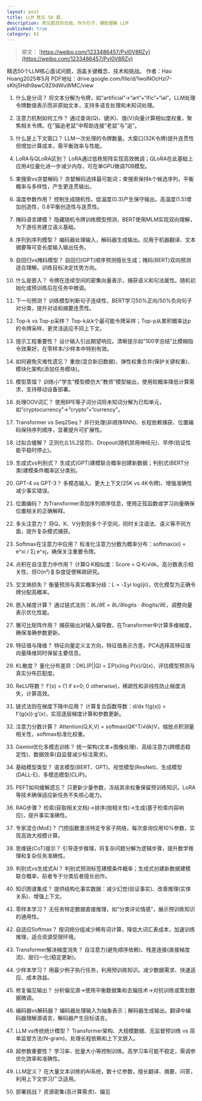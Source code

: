 ```yaml
---
layout: post
title: LLM 常见 50 题.
description: 常见题目的总结，作为引子，辅助理解 LLM
published: true
category: AI
---
```


> 原文： [https://weibo.com/1233486457/Pvl0V8RZy](https://weibo.com/1233486457/Pvl0V8RZy)


精选50个LLM核心面试问题，涵盖关键概念、技术和挑战。
作者：Hao Hoang2025年5月
PDF地址：drive.google.com/file/d/1wolNOcHzi7-sKhj5Hdh9awC9Z9dWuWMC/view

1. 什么是分词？
将文本分解为令牌，如”artificial”→”art”+“ific”+“ial”。LLM处理令牌数值表示而非原始文本，支持多语言处理和未知词处理。

2. 注意力机制如何工作？
通过查询(Q)、键(K)、值(V)向量计算相似度权重，聚焦相关令牌。在”猫追老鼠”中帮助连接”老鼠”与”追”。

3. 什么是上下文窗口？
LLM一次处理的令牌数量。大窗口(32K令牌)提升连贯性但增加计算成本，需平衡效率与性能。

4. LoRA与QLoRA区别？
LoRA通过低秩矩阵实现高效微调；QLoRA在此基础上应用4位量化进一步减少内存，可在单GPU微调70B模型。

5. 束搜索vs贪婪解码？
贪婪解码选择最可能词；束搜索保持k个候选序列，平衡概率与多样性，产生更连贯输出。

6. 温度参数作用？
控制生成随机性。低温度(0.3)产生保守输出，高温度(1.5)增加创造性，0.8平衡创造性与连贯性。

7. 掩码语言建模？
隐藏随机令牌训练模型预测，BERT使用MLM实现双向理解，为下游任务建立语义基础。

8. 序列到序列模型？
编码器处理输入，解码器生成输出。应用于机器翻译、文本摘要等可变长度输入输出任务。

9. 自回归vs掩码模型？
自回归(GPT)顺序预测擅长生成；掩码(BERT)双向预测适合理解。训练目标决定优势方向。

10. 什么是嵌入？
令牌在连续空间的密集向量表示，捕获语义和句法属性。随机初始化或预训练后在任务中微调。

11. 下一句预测？
训练模型判断句子连续性，BERT学习50%正向/50%负向句子对分类，提升对话和摘要连贯性。

12. Top-k vs Top-p采样？
Top-k从k个最可能令牌采样；Top-p从累积概率达p的令牌采样，更灵活适应不同上下文。

13. 提示工程重要性？
设计输入引出期望响应。清晰提示如”100字总结”比模糊指令效果好，在零样本/少样本中特别有效。

14. 如何避免灾难性遗忘？
重放(混合新旧数据)、弹性权重合并(保护关键权重)、模块化架构(添加任务模块)。

15. 模型蒸馏？
训练小”学生”模型模仿大”教师”模型输出，使用软概率降低计算需求，支持移动设备部署。

16. 处理OOV词汇？
使用BPE等子词分词将未知词分解为已知单元，如”cryptocurrency”→”crypto”+“currency”。

17. Transformer vs Seq2Seq？
并行处理(非顺序RNN)、长程依赖捕获、位置编码保持序列顺序，显著提升可扩展性。

18. 过拟合缓解？
正则化(L1/L2惩罚)、Dropout(随机禁用神经元)、早停(验证性能平稳时停止)。

19. 生成式vs判别式？
生成式(GPT)建模联合概率创建新数据；判别式(BERT分类)建模条件概率区分类别。

20. GPT-4 vs GPT-3？
多模态输入、更大上下文(25K vs 4K令牌)、增强准确性减少事实错误。

21. 位置编码？
为Transformer添加序列顺序信息，使用正弦函数或学习向量确保位置相关的正确解释。

22. 多头注意力？
将Q、K、V分割到多个子空间，同时关注语法、语义等不同方面，提升复杂模式捕获。

23. Softmax在注意力中应用？
标准化注意力分数为概率分布：softmax(xi) = e^xi / Σj e^xj，确保关注重要令牌。

24. 点积在自注意力中作用？
计算Q·K相似度：Score = Q·K/√dk，高分数表示相关性，但O(n²)复杂度促使稀疏研究。

25. 交叉熵损失？
衡量预测与真实概率分歧：L = -Σyi log(ŷi)，优化模型为正确令牌分配高概率。

26. 嵌入梯度计算？
通过链式法则：∂L/∂E = ∂L/∂logits · ∂logits/∂E，调整向量表示优化性能。

27. 雅可比矩阵作用？
捕获输出对输入偏导数，在Transformer中计算多维梯度，确保准确参数更新。

28. 特征值与降维？
特征向量定义主方向，特征值表示方差。PCA选择高特征值向量降维同时保留主要信息。

29. KL散度？
量化分布差异：DKL(P||Q) = ΣP(x)log P(x)/Q(x)，评估模型预测与真实分布匹配度。

30. ReLU导数？
f’(x) = {1 if x>0; 0 otherwise}，稀疏性和非线性防止梯度消失，计算高效。

31. 链式法则在梯度下降中应用？
计算复合函数导数：d/dx f(g(x)) = f’(g(x))·g’(x)，实现逐层梯度计算和参数更新。

32. 注意力分数计算？
Attention(Q,K,V) = softmax(QK^T/√dk)V，缩放点积测量相关性，softmax标准化权重。

33. Gemini优化多模态训练？
统一架构(文本+图像处理)、高级注意力(跨模态稳定性)、数据效率(自监督减少标注需求)。

34. 基础模型类型？
语言模型(BERT、GPT)、视觉模型(ResNet)、生成模型(DALL-E)、多模态模型(CLIP)。

35. PEFT如何缓解遗忘？
只更新少量参数，冻结其余权重保留预训练知识。LoRA等技术确保适应新任务不失核心能力。

36. RAG步骤？
检索(获取相关文档)→排序(按相关性)→生成(基于检索内容响应)，提升事实准确性。

37. 专家混合(MoE)？
门控函数激活特定专家子网络，每次查询仅用10%参数，实现高效大规模计算。

38. 思维链(CoT)提示？
引导逐步推理，将复杂问题分解为逻辑步骤，提升数学推理和复杂任务准确性。

39. 判别式vs生成式AI？
判别式预测标签建模条件概率；生成式创建新数据建模联合概率，前者专于分类后者擅长创作。

40. 知识图谱集成？
提供结构化事实数据：减少幻觉(验证事实)、改善推理(实体关系)、增强上下文。

41. 零样本学习？
无任务特定数据直接推理，如”分类评论情感”，展示预训练知识的通用性。

42. 自适应Softmax？
按词频分组减少稀有词计算，降低大词汇表成本，加速训练推理，适合资源受限环境。

43. Transformer解决梯度消失？
自注意力(避免顺序依赖)、残差连接(直接梯度流)、层归一化(稳定更新)。

44. 少样本学习？
用最少例子执行任务，利用预训练知识。减少数据需求、快速适应、成本效益。

45. 修复偏见输出？
分析偏见源→使用平衡数据集和去偏技术→对抗训练或策划数据微调。

46. 编码器vs解码器？
编码器处理输入为抽象表示；解码器生成输出。翻译中编码器理解源语言，解码器产生目标语言。

47. LLM vs传统统计模型？
Transformer架构、大规模数据、无监督预训练 vs 简单监督方法(N-gram)。处理长程依赖和上下文嵌入。

48. 超参数重要性？
学习率、批量大小等控制训练。高学习率可能不稳定，需调参优化效率和准确性。

49. LLM定义？
在大量文本训练的AI系统，数十亿参数，擅长翻译、摘要、问答，利用上下文学习广泛适用。

50. 部署挑战？
资源密集(高计算需求)、偏见











[NingG]:    http://ningg.github.io  "NingG"










